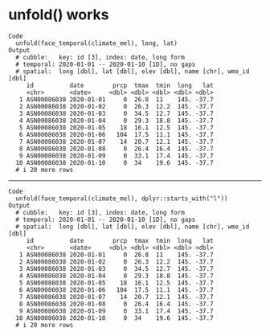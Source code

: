 # unfold() works

    Code
      unfold(face_temporal(climate_mel), long, lat)
    Output
      # cubble:   key: id [3], index: date, long form
      # temporal: 2020-01-01 -- 2020-01-10 [1D], no gaps
      # spatial:  long [dbl], lat [dbl], elev [dbl], name [chr], wmo_id [dbl]
         id          date        prcp  tmax  tmin  long   lat
         <chr>       <date>     <dbl> <dbl> <dbl> <dbl> <dbl>
       1 ASN00086038 2020-01-01     0  26.8  11    145. -37.7
       2 ASN00086038 2020-01-02     0  26.3  12.2  145. -37.7
       3 ASN00086038 2020-01-03     0  34.5  12.7  145. -37.7
       4 ASN00086038 2020-01-04     0  29.3  18.8  145. -37.7
       5 ASN00086038 2020-01-05    18  16.1  12.5  145. -37.7
       6 ASN00086038 2020-01-06   104  17.5  11.1  145. -37.7
       7 ASN00086038 2020-01-07    14  20.7  12.1  145. -37.7
       8 ASN00086038 2020-01-08     0  26.4  16.4  145. -37.7
       9 ASN00086038 2020-01-09     0  33.1  17.4  145. -37.7
      10 ASN00086038 2020-01-10     0  34    19.6  145. -37.7
      # i 20 more rows

---

    Code
      unfold(face_temporal(climate_mel), dplyr::starts_with("l"))
    Output
      # cubble:   key: id [3], index: date, long form
      # temporal: 2020-01-01 -- 2020-01-10 [1D], no gaps
      # spatial:  long [dbl], lat [dbl], elev [dbl], name [chr], wmo_id [dbl]
         id          date        prcp  tmax  tmin  long   lat
         <chr>       <date>     <dbl> <dbl> <dbl> <dbl> <dbl>
       1 ASN00086038 2020-01-01     0  26.8  11    145. -37.7
       2 ASN00086038 2020-01-02     0  26.3  12.2  145. -37.7
       3 ASN00086038 2020-01-03     0  34.5  12.7  145. -37.7
       4 ASN00086038 2020-01-04     0  29.3  18.8  145. -37.7
       5 ASN00086038 2020-01-05    18  16.1  12.5  145. -37.7
       6 ASN00086038 2020-01-06   104  17.5  11.1  145. -37.7
       7 ASN00086038 2020-01-07    14  20.7  12.1  145. -37.7
       8 ASN00086038 2020-01-08     0  26.4  16.4  145. -37.7
       9 ASN00086038 2020-01-09     0  33.1  17.4  145. -37.7
      10 ASN00086038 2020-01-10     0  34    19.6  145. -37.7
      # i 20 more rows


